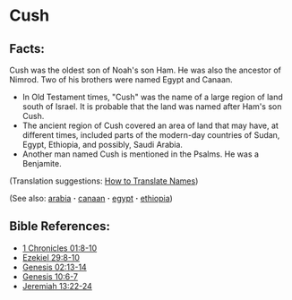 # Cush #

## Facts: ##

Cush was the oldest son of Noah's son Ham. He was also the ancestor of Nimrod. Two of his brothers were named Egypt and Canaan.

* In Old Testament times, "Cush" was the name of a large region of land south of Israel. It is probable that the land was named after Ham's son Cush.
* The ancient region of Cush covered an area of land that may have, at different times, included parts of the modern-day countries of Sudan, Egypt, Ethiopia, and possibly, Saudi Arabia.
* Another man named Cush is mentioned in the Psalms. He was a Benjamite.

(Translation suggestions: [How to Translate Names](https://git.door43.org/Door43/en-ta-translate-vol1/src/master/content/translate_names.md))

(See also: [arabia](../other/arabia.md) **·** [canaan](../other/canaan.md) **·** [egypt](../other/egypt.md) **·** [ethiopia](../other/ethiopia.md))

## Bible References: ##

* [1 Chronicles 01:8-10](https://door43.org/en/bible/notes/1ch/01/08)
* [Ezekiel 29:8-10](https://door43.org/en/bible/notes/ezk/29/08)
* [Genesis 02:13-14](https://door43.org/en/bible/notes/gen/02/13)
* [Genesis 10:6-7](https://door43.org/en/bible/notes/gen/10/06)
* [Jeremiah 13:22-24](https://door43.org/en/bible/notes/jer/13/22)

